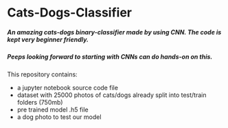 # Cats-Dogs-Classifier

##### An amazing cats-dogs binary-classifier made by using CNN. The code is kept very beginner friendly.

##### Peeps looking forward to starting with CNNs can do hands-on on this.

This repository contains:
- a jupyter notebook source code file
- dataset with 25000 photos of cats/dogs already split into test/train folders (750mb)
- pre trained model .h5 file
- a dog photo to test our model
